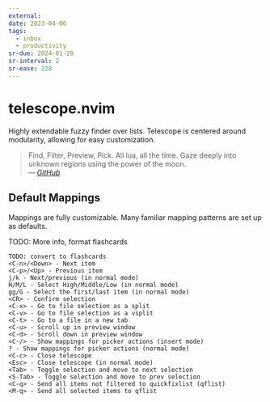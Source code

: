 ```yaml
---
external: 
date: 2023-04-06
tags:
  - inbox
  - productivity
sr-due: 2024-01-28
sr-interval: 2
sr-ease: 228
---
```


# telescope.nvim

Highly extendable fuzzy finder over lists. Telescope is centered around
modularity, allowing for easy customization.

> Find, Filter, Preview, Pick. All lua, all the time.
> Gaze deeply into unknown regions using the power of the moon.\
> — <cite>[GitHub](https://github.com/nvim-telescope/telescope.nvim)</cite>

## Default Mappings

Mappings are fully customizable. Many familiar mapping patterns are set up as defaults.

TODO: More info, format flashcards

    TODO: convert to flashcards
    <C-n>/<Down> - Next item
    <C-p>/<Up> - Previous item
    j/k - Next/previous (in normal mode)
    H/M/L - Select High/Middle/Low (in normal mode)
    gg/G - Select the first/last item (in normal mode)
    <CR> - Confirm selection
    <C-x> - Go to file selection as a split
    <C-v> - Go to file selection as a vsplit
    <C-t> - Go to a file in a new tab
    <C-u> - Scroll up in preview window
    <C-d> - Scroll down in preview window
    <C-/> - Show mappings for picker actions (insert mode)
    ? - Show mappings for picker actions (normal mode)
    <C-c> - Close telescope
    <Esc> - Close telescope (in normal mode)
    <Tab> - Toggle selection and move to next selection
    <S-Tab> - Toggle selection and move to prev selection
    <C-q> - Send all items not filtered to quickfixlist (qflist)
    <M-q> - Send all selected items to qflist


